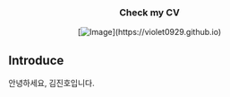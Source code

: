 <h3 align=center>
  Check my CV 
</h3>

<div align=center>
  [<img src="https://img.shields.io/badge/-CV-111111?style=flat&logo=Read.cv&logoColor=white" alt="Image">](https://violet0929.github.io)
</div>




## Introduce
안녕하세요, 김진호입니다.

